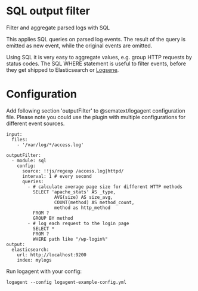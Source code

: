 # SQL output filter
Filter and aggregate parsed logs with SQL 

This applies SQL queries on parsed log events. The result of the query is emitted as new event, while the original events are omitted. 

Using SQL it is very easy to aggregate values, e.g. group HTTP requests by status codes. The SQL WHERE statement is useful to filter events, before they get shipped to Elasticsearch or [Logsene](https://sematext.com/logsene). 


# Configuration 

Add following section 'outputFilter' to @sematext/logagent configuration file. Please note you could use the plugin with multiple configurations for different event sources. 

```
input: 
  files:
    - '/var/log/*/access.log'

outputFilter:
  - module: sql
    config:
      source: !!js/regexp /access.log|httpd/
      interval: 1 # every second
      queries:
        - # calculate average page size for different HTTP methods
          SELECT 'apache_stats' AS _type, 
                  AVG(size) AS size_avg, 
                  COUNT(method) AS method_count, 
                  method as http_method
          FROM ? 
          GROUP BY method
        - # log each request to the login page 
          SELECT * 
          FROM ? 
          WHERE path like "/wp-login%" 
output:
  elasticsearch:
    url: http://localhost:9200
    index: mylogs
```

Run logagent with your config: 
```
logagent --config logagent-example-config.yml 
```
